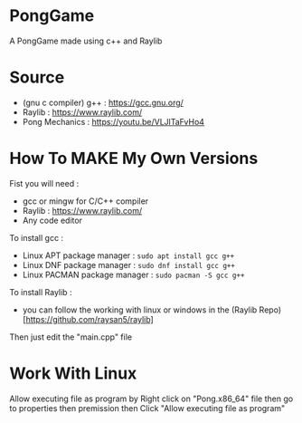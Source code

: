 # PongGame
A PongGame made using c++ and Raylib

# Source
 - (gnu c compiler) g++ : https://gcc.gnu.org/
 - Raylib               : https://www.raylib.com/
 - Pong Mechanics       : https://youtu.be/VLJlTaFvHo4 

# How To MAKE My Own Versions
Fist you will need :
 - gcc or mingw for C/C++ compiler
 - Raylib : https://www.raylib.com/
 - Any code editor  

To install gcc :
 - Linux APT package manager : ```sudo apt install gcc g++```
 - Linux DNF package manager : ```sudo dnf install gcc g++```
 - Linux PACMAN package manager : ```sudo pacman -S gcc g++```  

To install Raylib :
 - you can follow the working with linux or windows in the (Raylib Repo)[https://github.com/raysan5/raylib]

Then just edit the "main.cpp" file

# Work With Linux
Allow executing file as program by Right click on "Pong.x86_64" file
then go to properties then premission then Click "Allow executing file as program"
